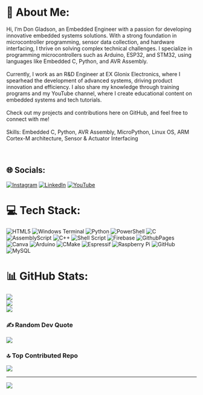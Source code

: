 # 💫 About Me:
Hi, I’m Don Gladson, an Embedded Engineer with a passion for developing innovative embedded systems solutions. With a strong foundation in microcontroller programming, sensor data collection, and hardware interfacing, I thrive on solving complex technical challenges. I specialize in programming microcontrollers such as Arduino, ESP32, and STM32, using languages like Embedded C, Python, and AVR Assembly.<br><br>Currently, I work as an R&D Engineer at EX Glonix Electronics, where I spearhead the development of advanced systems, driving product innovation and efficiency. I also share my knowledge through training programs and my YouTube channel, where I create educational content on embedded systems and tech tutorials.<br><br>Check out my projects and contributions here on GitHub, and feel free to connect with me!<br><br>Skills: Embedded C, Python, AVR Assembly, MicroPython, Linux OS, ARM Cortex-M architecture, Sensor & Actuator Interfacing<br><br><br>


## 🌐 Socials:
[![Instagram](https://img.shields.io/badge/Instagram-%23E4405F.svg?logo=Instagram&logoColor=white)](https://www.instagram.com/gladson_techie) [![LinkedIn](https://img.shields.io/badge/LinkedIn-%230077B5.svg?logo=linkedin&logoColor=white)](https://www.linkedin.com/in/don-gladson) [![YouTube](https://img.shields.io/badge/YouTube-%23FF0000.svg?logo=YouTube&logoColor=white)](https://www.youtube.com/@GladsonTechie) 

# 💻 Tech Stack:
![HTML5](https://img.shields.io/badge/html5-%23E34F26.svg?style=for-the-badge&logo=html5&logoColor=white) ![Windows Terminal](https://img.shields.io/badge/Windows%20Terminal-%234D4D4D.svg?style=for-the-badge&logo=windows-terminal&logoColor=white) ![Python](https://img.shields.io/badge/python-3670A0?style=for-the-badge&logo=python&logoColor=ffdd54) ![PowerShell](https://img.shields.io/badge/PowerShell-%235391FE.svg?style=for-the-badge&logo=powershell&logoColor=white) ![C](https://img.shields.io/badge/c-%2300599C.svg?style=for-the-badge&logo=c&logoColor=white) ![AssemblyScript](https://img.shields.io/badge/assembly%20script-%23000000.svg?style=for-the-badge&logo=assemblyscript&logoColor=white) ![C++](https://img.shields.io/badge/c++-%2300599C.svg?style=for-the-badge&logo=c%2B%2B&logoColor=white) ![Shell Script](https://img.shields.io/badge/shell_script-%23121011.svg?style=for-the-badge&logo=gnu-bash&logoColor=white) ![Firebase](https://img.shields.io/badge/firebase-%23039BE5.svg?style=for-the-badge&logo=firebase) ![GithubPages](https://img.shields.io/badge/github%20pages-121013?style=for-the-badge&logo=github&logoColor=white) ![Canva](https://img.shields.io/badge/Canva-%2300C4CC.svg?style=for-the-badge&logo=Canva&logoColor=white) ![Arduino](https://img.shields.io/badge/-Arduino-00979D?style=for-the-badge&logo=Arduino&logoColor=white) ![CMake](https://img.shields.io/badge/CMake-%23008FBA.svg?style=for-the-badge&logo=cmake&logoColor=white) ![Espressif](https://img.shields.io/badge/espressif-E7352C.svg?style=for-the-badge&logo=espressif&logoColor=white) ![Raspberry Pi](https://img.shields.io/badge/-RaspberryPi-C51A4A?style=for-the-badge&logo=Raspberry-Pi) ![GitHub](https://img.shields.io/badge/github-%23121011.svg?style=for-the-badge&logo=github&logoColor=white) ![MySQL](https://img.shields.io/badge/mysql-4479A1.svg?style=for-the-badge&logo=mysql&logoColor=white)
# 📊 GitHub Stats:
![](https://github-readme-stats.vercel.app/api?username=Gladson-23-06&theme=dark&hide_border=false&include_all_commits=false&count_private=false)<br/>
![](https://github-readme-streak-stats.herokuapp.com/?user=Gladson-23-06&theme=dark&hide_border=false)<br/>
![](https://github-readme-stats.vercel.app/api/top-langs/?username=Gladson-23-06&theme=dark&hide_border=false&include_all_commits=false&count_private=false&layout=compact)

### ✍️ Random Dev Quote
![](https://quotes-github-readme.vercel.app/api?type=vetical&theme=merko)

### 🔝 Top Contributed Repo
![](https://github-contributor-stats.vercel.app/api?username=Gladson-23-06&limit=5&theme=dark&combine_all_yearly_contributions=true)

---
[![](https://visitcount.itsvg.in/api?id=Gladson-23-06&icon=0&color=0)](https://visitcount.itsvg.in)

<!-- Proudly created with GPRM ( https://gprm.itsvg.in ) -->
